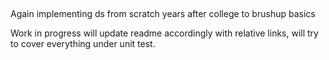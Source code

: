 ##
Again implementing ds from scratch  years after college to brushup basics

Work in progress will update readme accordingly with relative links,
will try to cover everything under unit test.
